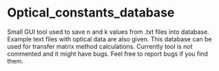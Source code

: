 # Optical_constants_database

Small GUI tool used to save n and k values from .txt files into database.
Example text files with optical data are also given.
This database can be used for transfer matrix method calculations.
Currently tool is not commented and it might have bugs. 
Feel free to report bugs if you find them.
